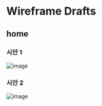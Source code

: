 # Wireframe Drafts

## home

### 시안 1

![image](/uploads/e582ab4578aa87e89d14619029072105/image.png)


### 시안 2

![image](/uploads/b7e8ea9c07f8cdd0bcf5bede50c3c16d/image.png)

